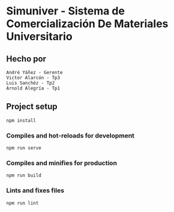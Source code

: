 # Simuniver - Sistema de Comercialización De Materiales Universitario

## Hecho por
```
André Yáñez - Gerente
Victor Alarcón - Tp3
Luis Sanchéz - Tp2
Arnold Alegría - Tp1
```

## Project setup
```
npm install
```

### Compiles and hot-reloads for development
```
npm run serve
```

### Compiles and minifies for production
```
npm run build
```

### Lints and fixes files
```
npm run lint
```
